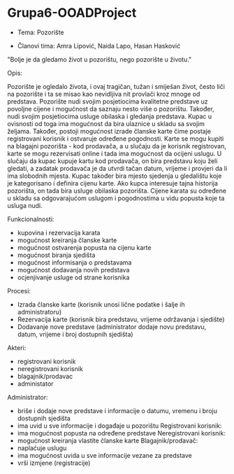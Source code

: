 # Grupa6-OOADProject

- Tema: Pozorište

- Članovi tima: Amra Lipović, Naida Lapo, Hasan Hasković

"Bolje je da gledamo život u pozorištu, nego pozorište u životu."


Opis:
 
Pozorište je ogledalo života, i ovaj tragičan, tužan i smiješan život, često liči na 
pozorište i ta se misao kao nevidljiva nit provlači kroz mnoge od predstava.
Pozorište nudi svojim posjetiocima kvalitetne predstave uz povoljne cijene i mogućnost da saznaju nesto više o pozorištu. Također, nudi svojim posjetiocima usluge obilaska i gledanja predstava. Kupac u ovisnosti od toga ima mogućnost da bira ulaznice u skladu sa svojim željama. Također, postoji mogućnost izrade članske karte čime postaje registrovani korisnik i ostvaruje određene pogodnosti. Karte se mogu kupiti na blagajni pozorišta - kod prodavača, a u slučaju da je korisnik registrovan, karte se mogu rezervisati online i tada ima mogućnost da ocijeni uslugu. U slučaju da kupac kupuje kartu kod prodavača, on bira predstavu koju želi gledati, a zadatak prodavača je da utvrdi tačan datum, vrijeme i provjeri da li ima slobodnih mjesta. Kupac također bira mjesto sjedenja u gledalištu koje je kategorisano i definira cijenu karte. 
Ako kupca interesuje tajna historija pozorišta, on tada bira usluge obilaska pozorišta. Cijene karata su određene u skladu sa odgovarajućom uslugom i pogodnostima u vidu popusta koje ta usluga nudi.

Funkcionalnosti: 
- kupovina i rezervacija karata
- mogućnost kreiranja članske karte
- mogućnost ostvarenja popusta na cijenu karte
- mogućnost biranja sjedišta 
- mogućnost informisanja o predstavama
- mogućnost dodavanja novih predstava 
- ocjenjivanje usluge od strane korisnika

Procesi: 
- Izrada članske karte
(korisnik unosi lične podatke i šalje ih administratoru)
- Rezervacija karte 
(korisnik bira predstavu, vrijeme održavanja i sjedište)
- Dodavanje nove predstave
(administrator dodaje novu predstavu, datum, vrijeme i broj dostupnih sjedišta) 

Akteri: 
- registrovani korisnik
- neregistrovani korisnik
- blagajnik/prodavac
- administator

Administrator:
- briše i dodaje nove predstave i informacije o datumu, vremenu i broju dostupnih 
sjedišta
- ima uvid u sve informacije i događaje u pozorištu
Registrovani korisnik:
- ima mogućnost popusta na određene predstave
Neregistrovani korisnik: 
- mogućnost kreiranja vlastite članske karte 
Blagajnik/prodavač: 
- naplaćuje uslugu
- ima mogućnost uvida u sve informacije vezane za predstave
- vrši izmjene (registracije)
